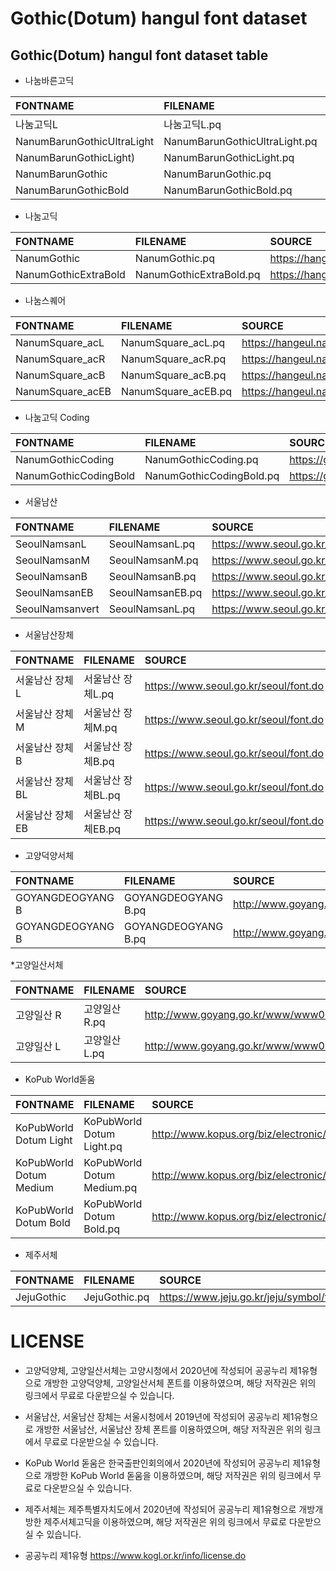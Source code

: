 Gothic(Dotum) hangul font dataset
=============
Gothic(Dotum) hangul font dataset table
-------------

* 나눔바른고딕

|FONTNAME|FILENAME|SOURCE|
|:---|:--|:--|
|나눔고딕L|나눔고딕L.pq|https://hangeul.naver.com/font
|NanumBarunGothicUltraLight|NanumBarunGothicUltraLight.pq|https://hangeul.naver.com/font
|NanumBarunGothicLight)|NanumBarunGothicLight.pq|https://hangeul.naver.com/font
|NanumBarunGothic|NanumBarunGothic.pq|https://hangeul.naver.com/font
|NanumBarunGothicBold|NanumBarunGothicBold.pq|https://hangeul.naver.com/font

* 나눔고딕

|FONTNAME|FILENAME|SOURCE|
|:---|:--|:--|
|NanumGothic|NanumGothic.pq|https://hangeul.naver.com/font
|NanumGothicExtraBold|NanumGothicExtraBold.pq|https://hangeul.naver.com/font

* 나눔스퀘어

|FONTNAME|FILENAME|SOURCE|
|:---|:--|:--|
|NanumSquare_acL|NanumSquare_acL.pq|https://hangeul.naver.com/font
|NanumSquare_acR|NanumSquare_acR.pq|https://hangeul.naver.com/font
|NanumSquare_acB|NanumSquare_acB.pq|https://hangeul.naver.com/font
|NanumSquare_acEB|NanumSquare_acEB.pq|https://hangeul.naver.com/font

* 나눔고딕 Coding

|FONTNAME|FILENAME|SOURCE|
|:---|:--|:--|
|NanumGothicCoding|NanumGothicCoding.pq|https://github.com/naver/nanumfont
|NanumGothicCodingBold|NanumGothicCodingBold.pq|https://github.com/naver/nanumfont


* 서울남산

|FONTNAME|FILENAME|SOURCE|
|:---|:--|:--|
|SeoulNamsanL|SeoulNamsanL.pq|https://www.seoul.go.kr/seoul/font.do
|SeoulNamsanM|SeoulNamsanM.pq|https://www.seoul.go.kr/seoul/font.do
|SeoulNamsanB|SeoulNamsanB.pq|https://www.seoul.go.kr/seoul/font.do
|SeoulNamsanEB|SeoulNamsanEB.pq|https://www.seoul.go.kr/seoul/font.do
|SeoulNamsanvert|SeoulNamsanL.pq|https://www.seoul.go.kr/seoul/font.do

* 서울남산장체

|FONTNAME|FILENAME|SOURCE|
|:---|:--|:--|
|서울남산 장체L|서울남산 장체L.pq|https://www.seoul.go.kr/seoul/font.do
|서울남산 장체M|서울남산 장체M.pq|https://www.seoul.go.kr/seoul/font.do
|서울남산 장체B|서울남산 장체B.pq|https://www.seoul.go.kr/seoul/font.do
|서울남산 장체BL|서울남산 장체BL.pq|https://www.seoul.go.kr/seoul/font.do
|서울남산 장체EB|서울남산 장체EB.pq|https://www.seoul.go.kr/seoul/font.do

* 고양덕양서체

|FONTNAME|FILENAME|SOURCE|
|:--|:--|:--|
|GOYANGDEOGYANG B|GOYANGDEOGYANG B.pq|http://www.goyang.go.kr/www/www05/www05_3/www05_3_6/www05_3_6_tab2.jsp
|GOYANGDEOGYANG B|GOYANGDEOGYANG B.pq|http://www.goyang.go.kr/www/www05/www05_3/www05_3_6/www05_3_6_tab2.jsp

*고양일산서체

|FONTNAME|FILENAME|SOURCE|
|:--|:--|:--|
|고양일산 R|고양일산 R.pq|http://www.goyang.go.kr/www/www05/www05_3/www05_3_6/www05_3_6_tab3.jsp
|고양일산 L|고양일산 L.pq|http://www.goyang.go.kr/www/www05/www05_3/www05_3_6/www05_3_6_tab3.jsp

* KoPub World돋움

|FONTNAME|FILENAME|SOURCE|
|:--|:--|:--|
|KoPubWorld Dotum Light|KoPubWorld Dotum Light.pq|http://www.kopus.org/biz/electronic/font.aspx
|KoPubWorld Dotum Medium|KoPubWorld Dotum Medium.pq|http://www.kopus.org/biz/electronic/font.aspx
|KoPubWorld Dotum Bold|KoPubWorld Dotum Bold.pq|http://www.kopus.org/biz/electronic/font.aspx

* 제주서체

|FONTNAME|FILENAME|SOURCE|
|:---|:--|:--|
|JejuGothic|JejuGothic.pq|https://www.jeju.go.kr/jeju/symbol/font/infor.htm


# LICENSE

* 고양덕양체, 고양일산서체는 고양시청에서 2020년에 작성되어 공공누리 제1유형으로 개방한 고양덕양체, 고양일산서체 폰트를 이용하였으며, 해당 저작권은 위의 링크에서 무료로 다운받으실 수 있습니다.
* 서울남산, 서울남산 장체는 서울시청에서 2019년에 작성되어 공공누리 제1유형으로 개방한 서울남산, 서울남산 장체 폰트를 이용하였으며, 해당 저작권은 위의 링크에서 무료로 다운받으실 수 있습니다.

* KoPub World 돋움은 한국출판인회의에서 2020년에 작성되어 공공누리 제1유형으로 개방한 KoPub World 돋움을 이용하였으며, 해당 저작권은 위의 링크에서 무료로 다운받으실 수 있습니다.

* 제주서체는 제주특별자치도에서 2020년에 작성되어 공공누리 제1유형으로 개방개방한 제주서체고딕을 이용하였으며, 해당 저작권은 위의 링크에서 무료로 다운받으실 수 있습니다.

* 공공누리 제1유형 https://www.kogl.or.kr/info/license.do